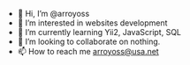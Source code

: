 - 👋 Hi, I’m @arroyoss
- 👀 I’m interested in websites development
- 🌱 I’m currently learning Yii2, JavaScript, SQL
- 💞️ I’m looking to collaborate on nothing.
- 📫 How to reach me arroyoss@usa.net

<!---
arroyoss/arroyoss is a ✨ special ✨ repository because its `README.md` (this file) appears on your GitHub profile.
You can click the Preview link to take a look at your changes.
--->
